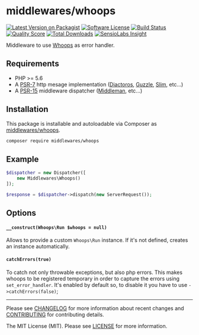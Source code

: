 # middlewares/whoops

[![Latest Version on Packagist][ico-version]][link-packagist]
[![Software License][ico-license]](LICENSE)
[![Build Status][ico-travis]][link-travis]
[![Quality Score][ico-scrutinizer]][link-scrutinizer]
[![Total Downloads][ico-downloads]][link-downloads]
[![SensioLabs Insight][ico-sensiolabs]][link-sensiolabs]

Middleware to use [Whoops](https://github.com/filp/whoops) as error handler.

## Requirements

* PHP >= 5.6
* A [PSR-7](https://packagist.org/providers/psr/http-message-implementation) http mesage implementation ([Diactoros](https://github.com/zendframework/zend-diactoros), [Guzzle](https://github.com/guzzle/psr7), [Slim](https://github.com/slimphp/Slim), etc...)
* A [PSR-15](https://github.com/http-interop/http-middleware) middleware dispatcher ([Middleman](https://github.com/mindplay-dk/middleman), etc...)

## Installation

This package is installable and autoloadable via Composer as [middlewares/whoops](https://packagist.org/packages/middlewares/whoops).

```sh
composer require middlewares/whoops
```

## Example

```php
$dispatcher = new Dispatcher([
	new Middlewares\Whoops()
]);

$response = $dispatcher->dispatch(new ServerRequest());
```

## Options

#### `__construct(Whoops\Run $whoops = null)`

Allows to provide a custom `Whoops\Run` instance. If it's not defined, creates an instance automatically.

#### `catchErrors(true)`

To catch not only throwable exceptions, but also php errors. This makes whoops to be registered temporary in order to capture the errors using `set_error_handler`. It's enabled by default so, to disable it you have to use `->catchErrors(false)`;

---

Please see [CHANGELOG](CHANGELOG.md) for more information about recent changes and [CONTRIBUTING](CONTRIBUTING.md) for contributing details.

The MIT License (MIT). Please see [LICENSE](LICENSE) for more information.

[ico-version]: https://img.shields.io/packagist/v/middlewares/whoops.svg?style=flat-square
[ico-license]: https://img.shields.io/badge/license-MIT-brightgreen.svg?style=flat-square
[ico-travis]: https://img.shields.io/travis/middlewares/whoops/master.svg?style=flat-square
[ico-scrutinizer]: https://img.shields.io/scrutinizer/g/middlewares/whoops.svg?style=flat-square
[ico-downloads]: https://img.shields.io/packagist/dt/middlewares/whoops.svg?style=flat-square
[ico-sensiolabs]: https://img.shields.io/sensiolabs/i/20d7a029-f575-4d2d-9d9a-9de9178ddedc.svg?style=flat-square

[link-packagist]: https://packagist.org/packages/middlewares/whoops
[link-travis]: https://travis-ci.org/middlewares/whoops
[link-scrutinizer]: https://scrutinizer-ci.com/g/middlewares/whoops
[link-downloads]: https://packagist.org/packages/middlewares/whoops
[link-sensiolabs]: https://insight.sensiolabs.com/projects/20d7a029-f575-4d2d-9d9a-9de9178ddedc

